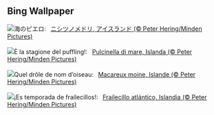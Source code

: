 ## Bing Wallpaper
![](https://www.bing.com/th?id=OHR.AtlanticPuffin_JA-JP0342843453_UHD.jpg&w=1000)海のピエロ:&nbsp;&ensp;[ニシツノメドリ, アイスランド (© Peter Hering/Minden Pictures)](https://www.bing.com/th?id=OHR.AtlanticPuffin_JA-JP0342843453_UHD.jpg)
<br><br/>
![](https://www.bing.com/th?id=OHR.AtlanticPuffin_IT-IT2092454905_UHD.jpg&w=1000)È la stagione del puffling!:&nbsp;&ensp;[Pulcinella di mare, Islanda (© Peter Hering/Minden Pictures)](https://www.bing.com/th?id=OHR.AtlanticPuffin_IT-IT2092454905_UHD.jpg)
<br><br/>
![](https://www.bing.com/th?id=OHR.AtlanticPuffin_FR-FR7137446812_UHD.jpg&w=1000)Quel drôle de nom d’oiseau:&nbsp;&ensp;[Macareux moine, Islande (© Peter Hering/Minden Pictures)](https://www.bing.com/th?id=OHR.AtlanticPuffin_FR-FR7137446812_UHD.jpg)
<br><br/>
![](https://www.bing.com/th?id=OHR.AtlanticPuffin_ES-ES5247855949_UHD.jpg&w=1000)¡Es temporada de frailecillos!:&nbsp;&ensp;[Frailecillo atlántico, Islandia (© Peter Hering/Minden Pictures)](https://www.bing.com/th?id=OHR.AtlanticPuffin_ES-ES5247855949_UHD.jpg)
<br><br/>
